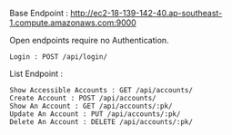 Base Endpoint : http://ec2-18-139-142-40.ap-southeast-1.compute.amazonaws.com:9000

Open endpoints require no Authentication.

    Login : POST /api/login/

List Endpoint :

    Show Accessible Accounts : GET /api/accounts/
    Create Account : POST /api/accounts/
    Show An Account : GET /api/accounts/:pk/
    Update An Account : PUT /api/accounts/:pk/
    Delete An Account : DELETE /api/accounts/:pk/
